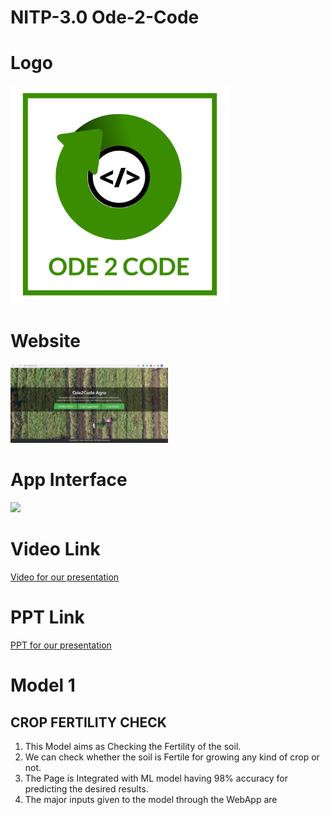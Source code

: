 # NITP-3.0 Ode-2-Code
# Logo
<img src ="Readme Images/logo.png" width =350>

# Website
<img src ="Readme Images/website.jpeg" style="width: 50%;">

# App Interface
<img src ="Readme Images/Home.png" width= 350>

# Video Link
<a href="url">Video for our presentation</a>

# PPT Link
<a href="url">PPT for our presentation</a>

# Model 1
  ## CROP FERTILITY CHECK
  1. This Model aims as Checking the Fertility of the soil.
  2. We can check whether the soil is Fertile for growing any kind of crop or not.
  3. The Page is Integrated with ML model having 98% accuracy for predicting the desired results.
  4. The major inputs given to the model through the WebApp are 
